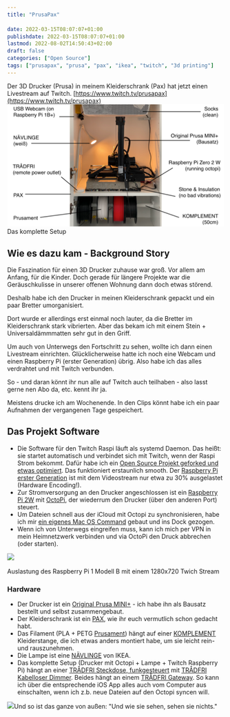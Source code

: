 ```yaml
---
title: "PrusaPax"

date: 2022-03-15T08:07:07+01:00
publishdate: 2022-03-15T08:07:07+01:00
lastmod: 2022-08-02T14:50:43+02:00
draft: false
categories: ["Open Source"]
tags: ["prusapax", "prusa", "pax", "ikea", "twitch", "3d printing"]
---
```


Der 3D Drucker (Prusa) in meinem Kleiderschrank (Pax) hat jetzt einen Livestream auf Twitch. [https://www.twitch.tv/prusapax](https://www.twitch.tv/prusapax)
![](Artboard-Copy-1024x576.png)Das komplette Setup

## Wie es dazu kam - Background Story

Die Faszination für einen 3D Drucker zuhause war groß. Vor allem am Anfang, für die Kinder. Doch gerade für längere Projekte war die Geräuschkulisse in unserer offenen Wohnung dann doch etwas störend.

Deshalb habe ich den Drucker in meinen Kleiderschrank gepackt und ein paar Bretter umorganisiert.

Dort wurde er allerdings erst einmal noch lauter, da die Bretter im Kleiderschrank stark vibrierten. Aber das bekam ich mit einem Stein + Universaldämmmatten sehr gut in den Griff.

Um auch von Unterwegs den Fortschritt zu sehen, wollte ich dann einen Livestream einrichten. Glücklicherweise hatte ich noch eine Webcam und einen Raspberry Pi (erster Generation) übrig. Also habe ich das alles verdrahtet und mit Twitch verbunden.

So - und daran könnt ihr nun alle auf Twitch auch teilhaben - also lasst gerne nen Abo da, etc. kennt ihr ja.

Meistens drucke ich am Wochenende. In den Clips könnt habe ich ein paar Aufnahmen der vergangenen Tage gespeichert.

## Das Projekt Software

- Die Software für den Twitch Raspi läuft als systemd Daemon. Das heißt: sie startet automatisch und verbindet sich mit Twitch, wenn der Raspi Strom bekommt. Dafür habe ich ein [Open Source Projekt geforked und etwas optimiert](https://github.com/klausbreyer/twitch_streaming_pi). Das funktioniert erstaunlich smooth. Der [Raspberry Pi erster Generation](https://www.berrybase.de/raspberry-pi/raspberry-pi-computer/boards/raspberry-pi-1-modell-b-43?c=319) ist mit dem Videostream nur etwa zu 30% ausgelastet (Hardware Encoding!).
- Zur Stromversorgung an den Drucker angeschlossen ist ein [Raspberry Pi 2W](https://www.berrybase.de/raspberry-pi/raspberry-pi-computer/boards/raspberry-pi-zero-2-w) mit [OctoPi](https://octoprint.org/), der wiederrum den Drucker (über den anderen Port) steuert.
- Um Dateien schnell aus der iCloud mit Octopi zu synchronisieren, habe ich mir [ein eigenes Mac OS Command](https://github.com/klausbreyer/octoprint-sync) gebaut und ins Dock gezogen.
- Wenn ich von Unterwegs eingreifen muss, kann ich mich per VPN in mein Heimnetzwerk verbinden und via OctoPi den Druck abbrechen (oder starten).

![](Screenshot-2022-03-08-at-09.55.28-1-1024x567.png)

Auslastung des Raspberry Pi 1 Modell B mit einem 1280x720 Twich Stream

### Hardware

- Der Drucker ist ein [Original Prusa MINI+](https://www.prusa3d.com/de/produkt/original-prusa-mini-bausatz-2/) - ich habe ihn als Bausatz bestellt und selbst zusammengebaut.
- Der Kleiderschrank ist ein [PAX](https://www.ikea.com/de/de/cat/pax-system-19086/), wie ihr euch vermutlich schon gedacht habt.
- Das Filament (PLA + PETG [Prusament](https://www.prusa3d.com/de/kategorie/prusament/)) hängt auf einer [KOMPLEMENT](https://www.ikea.com/de/de/p/komplement-kleiderstange-weiss-90256893/) Kleiderstange, die ich etwas anders montiert habe, um sie leicht rein- und rauszunehmen.
- Die Lampe ist eine [NÄVLINGE](https://www.ikea.com/de/de/p/naevlinge-wand-klemmspot-led-schwarz-10408273/) von IKEA.
- Das komplette Setup (Drucker mit Octopi + Lampe + Twitch Raspberry Pi) hängt an einer [TRÅDFRI Steckdose, funkgesteuert](https://www.ikea.com/de/de/p/tradfri-steckdose-funkgesteuert-00377314/) mit [TRÅDFRI Kabelloser Dimmer](https://www.ikea.com/de/de/p/tradfri-kabelloser-dimmer-weiss-70408595/). Beides hängt an einem [TRÅDFRI Gateway](https://www.ikea.com/de/de/p/tradfri-gateway-weiss-40337806/). So kann ich über die entsprechende iOS App alles auch vom Computer aus einschalten, wenn ich z.b. neue Dateien auf den Octopi syncen will.

![](IMG_4618-edited-scaled.jpg)Und so ist das ganze von außen: "Und wie sie sehen, sehen sie nichts."
